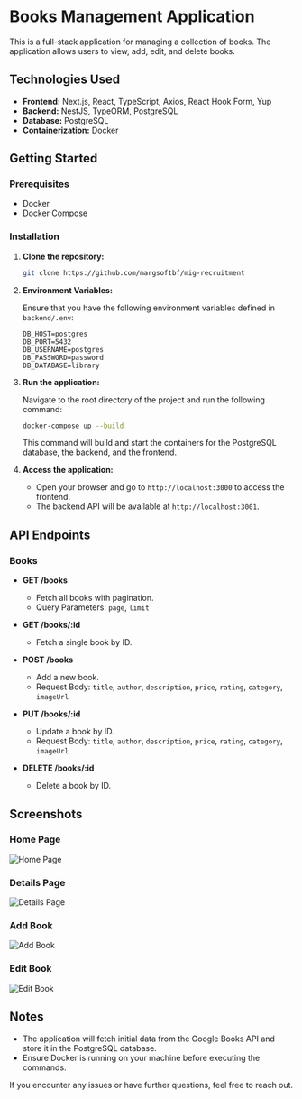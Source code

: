 # Books Management Application

This is a full-stack application for managing a collection of books. The application allows users to view, add, edit, and delete books.

## Technologies Used

- **Frontend:** Next.js, React, TypeScript, Axios, React Hook Form, Yup
- **Backend:** NestJS, TypeORM, PostgreSQL
- **Database:** PostgreSQL
- **Containerization:** Docker

## Getting Started

### Prerequisites

- Docker
- Docker Compose

### Installation

1. **Clone the repository:**

    ```bash
    git clone https://github.com/margsoftbf/mig-recruitment
    ```

2. **Environment Variables:**
   
   Ensure that you have the following environment variables defined in `backend/.env`:

    ```plaintext
    DB_HOST=postgres
    DB_PORT=5432
    DB_USERNAME=postgres
    DB_PASSWORD=password
    DB_DATABASE=library
    ```

3. **Run the application:**

    Navigate to the root directory of the project and run the following command:

    ```bash
    docker-compose up --build
    ```

    This command will build and start the containers for the PostgreSQL database, the backend, and the frontend.

4. **Access the application:**

    - Open your browser and go to `http://localhost:3000` to access the frontend.
    - The backend API will be available at `http://localhost:3001`.

## API Endpoints

### Books

- **GET /books**
  - Fetch all books with pagination.
  - Query Parameters: `page`, `limit`

- **GET /books/:id**
  - Fetch a single book by ID.

- **POST /books**
  - Add a new book.
  - Request Body: `title`, `author`, `description`, `price`, `rating`, `category`, `imageUrl`

- **PUT /books/:id**
  - Update a book by ID.
  - Request Body: `title`, `author`, `description`, `price`, `rating`, `category`, `imageUrl`

- **DELETE /books/:id**
  - Delete a book by ID.

## Screenshots

### Home Page
![Home Page](https://github.com/margsoftbf/mig-recruitment/blob/main/frontend/public/screenshoot/HomeScreen.jpg?raw=true)

### Details Page
![Details Page](https://github.com/margsoftbf/mig-recruitment/blob/main/frontend/public/screenshoot/DetailsPage.jpg?raw=true)

### Add Book
![Add Book](https://github.com/margsoftbf/mig-recruitment/blob/main/frontend/public/screenshoot/AddNewBookPage.jpg?raw=true)

### Edit Book
![Edit Book](https://github.com/margsoftbf/mig-recruitment/blob/main/frontend/public/screenshoot/EditPage.jpg?raw=true)

## Notes

- The application will fetch initial data from the Google Books API and store it in the PostgreSQL database.
- Ensure Docker is running on your machine before executing the commands.

If you encounter any issues or have further questions, feel free to reach out.
